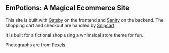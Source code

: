 ## EmPotions: A Magical Ecommerce Site

This site is built with [Gatsby](https://www.gatsbyjs.com/) on the frontend and [Sanity](https://www.sanity.io/) on the backend.  The shopping cart and checkout are handled by [Snipcart](https://snipcart.com).

It is built for a fictional shop using a whimsical store theme for fun.

Photographs are from [Pexels](https://www.pexels.com/).